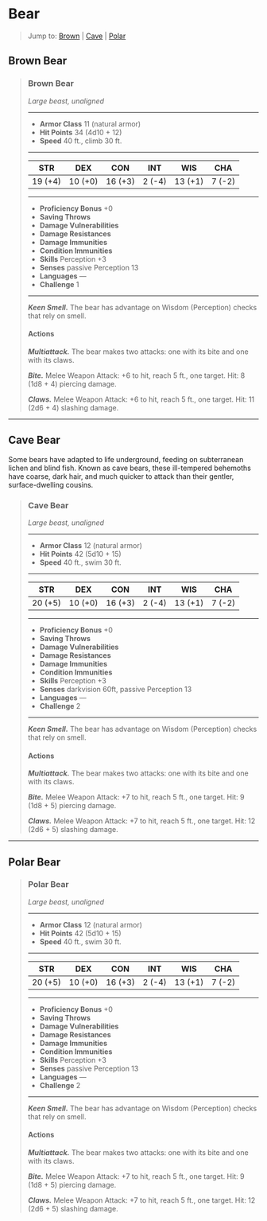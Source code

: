 # Bear


> Jump to: [Brown](#brown-bear) | [Cave](#cave-bear) | [Polar](#polar-bear)

## Brown Bear

>### Brown Bear
>*Large beast, unaligned*
>___
>- **Armor Class** 11 (natural armor)
>- **Hit Points** 34 (4d10 + 12)
>- **Speed** 40 ft., climb 30 ft.
>___
>|**STR**|**DEX**|**CON**|**INT**|**WIS**|**CHA**|
>|:---:|:---:|:---:|:---:|:---:|:---:|
>|19 (+4)|10 (+0)|16 (+3)|2 (-4)|13 (+1)|7 (-2)|
>
>___
>- **Proficiency Bonus** +0
>- **Saving Throws** 
>- **Damage Vulnerabilities** 
>- **Damage Resistances** 
>- **Damage Immunities** 
>- **Condition Immunities** 
>- **Skills** Perception +3
>- **Senses** passive Perception 13
>- **Languages** —
>- **Challenge** 1
>___
>***Keen Smell.*** The bear has advantage on Wisdom (Perception) checks that rely on smell.
>
>#### Actions
>***Multiattack.*** The bear makes two attacks: one with its bite and one with its claws.
>
>***Bite.*** Melee Weapon Attack: +6 to hit, reach 5 ft., one target. Hit: 8 (1d8 + 4) piercing damage.
>
>***Claws.*** Melee Weapon Attack: +6 to hit, reach 5 ft., one target. Hit: 11 (2d6 + 4) slashing damage.
>

---

## Cave Bear
Some bears have adapted to life underground, feeding on subterranean lichen and blind fish. Known as cave bears, these ill-tempered behemoths have coarse, dark hair, and much quicker to attack than their gentler, surface-dwelling cousins.

>### Cave Bear
>*Large beast, unaligned*
>___
>- **Armor Class** 12 (natural armor)
>- **Hit Points** 42 (5d10 + 15)
>- **Speed** 40 ft., swim 30 ft.
>___
>|**STR**|**DEX**|**CON**|**INT**|**WIS**|**CHA**|
>|:---:|:---:|:---:|:---:|:---:|:---:|
>|20 (+5)|10 (+0)|16 (+3)|2 (-4)|13 (+1)|7 (-2)|
>
>___
>- **Proficiency Bonus** +0
>- **Saving Throws** 
>- **Damage Vulnerabilities** 
>- **Damage Resistances** 
>- **Damage Immunities** 
>- **Condition Immunities** 
>- **Skills** Perception +3
>- **Senses** darkvision 60ft, passive Perception 13
>- **Languages** —
>- **Challenge** 2
>___
>***Keen Smell.*** The bear has advantage on Wisdom (Perception) checks that rely on smell.
>
>#### Actions
>***Multiattack.*** The bear makes two attacks: one with its bite and one with its claws.
>
>***Bite.*** Melee Weapon Attack: +7 to hit, reach 5 ft., one target. Hit: 9 (1d8 + 5) piercing damage.
>
>***Claws.*** Melee Weapon Attack: +7 to hit, reach 5 ft., one target. Hit: 12 (2d6 + 5) slashing damage.
>
---

## Polar Bear

>### Polar Bear
>*Large beast, unaligned*
>___
>- **Armor Class** 12 (natural armor)
>- **Hit Points** 42 (5d10 + 15)
>- **Speed** 40 ft., swim 30 ft.
>___
>|**STR**|**DEX**|**CON**|**INT**|**WIS**|**CHA**|
>|:---:|:---:|:---:|:---:|:---:|:---:|
>|20 (+5)|10 (+0)|16 (+3)|2 (-4)|13 (+1)|7 (-2)|
>
>___
>- **Proficiency Bonus** +0
>- **Saving Throws** 
>- **Damage Vulnerabilities** 
>- **Damage Resistances** 
>- **Damage Immunities** 
>- **Condition Immunities** 
>- **Skills** Perception +3
>- **Senses** passive Perception 13
>- **Languages** —
>- **Challenge** 2
>___
>***Keen Smell.*** The bear has advantage on Wisdom (Perception) checks that rely on smell.
>
>#### Actions
>***Multiattack.*** The bear makes two attacks: one with its bite and one with its claws.
>
>***Bite.*** Melee Weapon Attack: +7 to hit, reach 5 ft., one target. Hit: 9 (1d8 + 5) piercing damage.
>
>***Claws.*** Melee Weapon Attack: +7 to hit, reach 5 ft., one target. Hit: 12 (2d6 + 5) slashing damage.
>
